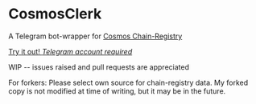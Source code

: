 # CosmosClerk
A Telegram bot-wrapper for [Cosmos Chain-Registry](https://github.com/cosmos/chain-registry)

[Try it out! *Telegram account required*](https://t.me/Cosmos_Directory_bot)

WIP -- issues raised and pull requests are appreciated

For forkers: Please select own source for chain-registry data. My forked copy is not modified at time of writing, but it may be in the future.

